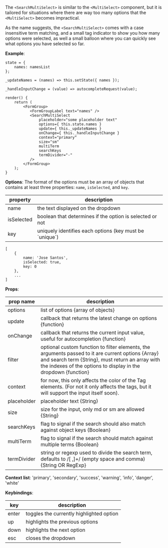 The `<SearchMultiSelect>` is similar to the `<MultiSelect>` component, but it is tailored for situations where there are way too many options that the `<MultiSelect>` becomes impractical.

As the name suggests, the `<SearchMultiSelect>` comes with a case insensitive term matching, and a small tag indicator to show you how many options were selected, as well a small balloon where you can quickly see what options you have selected so far.

**Example**:
```
state = {
    names: namesList
};

_updateNames = (names) => this.setState({ names });

_handleInputChange = (value) => autocompleteRequest(value);

render() {
    return (
        <FormGroup>
           <FormGroupLabel text="names" />
           <SearchMultiSelect
               placeholder="some placeholder text"
               options={ this.state.names }
               update={ this._updateNames }
               onChange={ this._handleInputChange }
               context="primary"
               size="sm"
               multiTerm
               searchKeys
               termDivider="-"
           />
        </FormGroup>
    );
}
```

**Options**:
The format of the options must be an array of objects that contains at least three properties: `name`, `isSelected`, and `key`.

property   | description
-----------|------------
name       | the text displayed on the dropdown
isSelected | boolean that determines if the option is selected or not
key        | uniquely identifies each options (key must be \`unique\`)

```
[
    {
        name: 'Jose Santos',
        isSelected: true,
        key: 0
    },
    ...
]
```


**Props**:

prop name   | description
------------|------------
options     | list of options {array of objects}
update      | callback that returns the latest change on options {function}
onChange    | callback that returns the current input value, useful for autocompletion {function}
filter      | optional custom function to filter elements, the arguments passed to it are current options {Array} and search term {String}, must return an array with the indexes of the options to display in the dropdown {function}
context     | for now, this only affects the color of the Tag elements. (For not it only affects the tags, but it will support the input itself soon).
placeholder | placeholder text {String}
size        | size for the input, only md or sm are allowed {String}
searchKeys  | flag to signal if the search should also match against object keys {Boolean}
multiTerm   | flag to signal if the search should match against multiple terms {Boolean}
termDivider | string or regexp used to divide the search term, defaults to /[ ,]+/ (empty space and comma) {String OR RegExp}

**Context list**:
'primary', 'secondary', 'success', 'warning', 'info', 'danger', 'white'

**Keybindings**:

key   | description
------|------------
enter | toggles the currently highlighted option
up    | highlights the previous options
down  | highlights the next option
esc   | closes the dropdown
